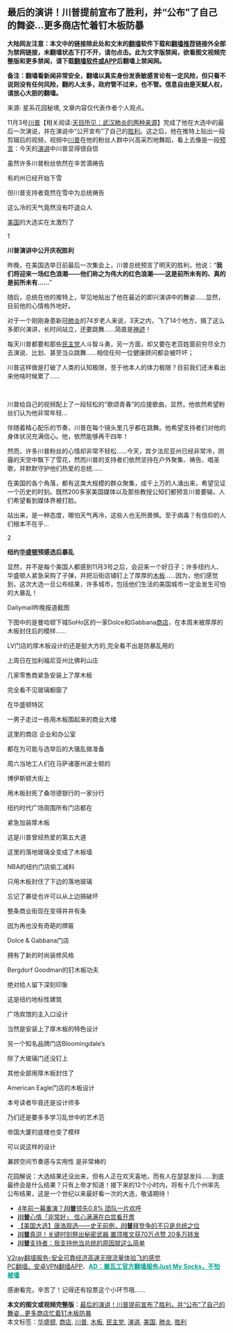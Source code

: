  <h2>最后的演讲！川普提前宣布了胜利，并“公布”了自己的舞姿…更多商店忙着钉木板防暴</h2> <p class="notice"><b>大陆网友注意：本文中的链接除此处和文末的<a href="https://github.com/bannedbook/fanqiang" >翻墙</a>软件下载和<a href="https://github.com/killgcd/justmysocks/blob/master/README.md">翻墙推荐</a>链接外全部为禁网链接，未翻墙状态下打不开，请勿点击。此为文字版禁闻，欲看图文视频完整版和更多禁闻，请下载<a href="https://github.com/bannedbook/fanqiang">翻墙软件或APP</a>后翻墙上禁闻网。</p><p>备注：翻墙看新闻非常安全，翻墙以真实身份发表敏感言论有一定风险，但只看不说则没有任何风险，翻的人太多，政府管不过来，也不管。信息自由是天赋人权，请放心大胆的翻墙。</b></p>  <div class="entry"> <p></p> <p>来源: 星系花园秘境, 文章内容仅代表作者个人观点。</p> <p>11月3号<span class='wp_keywordlink'><a href="https://www.bannedbook.org/bnews/comments/20200816/1381118.html" title="天目所见：川普将再赢总统大选 共和党掌参众两院" target="_blank">川普</a></span>【相关阅读:<a href='https://www.bannedbook.org/bnews/comments/20200816/1381123.html' target='_blank'>天目所见：武汉肺炎的两种来源</a>】完成了他在大选中的最后一次演说，并在演说中“公开宣布”了自己的<a href="https://www.bannedbook.org/bnews/tag/%E8%83%9C%E5%88%A9/" class="st_tag internal_tag" rel="tag" title="标签 胜利 下的日志">胜利</a>。这之后，他在推特上贴出一段剪辑后的视频，视频中<a href="https://www.bannedbook.org/bnews/tag/%e5%b7%9d%e6%99%ae/" class="st_tag internal_tag" rel="tag" title="标签 川普 下的日志">川普</a>在他的粉丝人群中兴高采烈地舞蹈，看上去像是一段<span class='wp_keywordlink'><a href="https://www.bannedbook.org/forum5/" title="预言玄学禁书下载" rel="nofollow">预言</a></span>：今天的<a href="https://www.bannedbook.org/bnews/tag/%E6%BC%94%E8%AE%B2/" class="st_tag internal_tag" rel="tag" title="标签 演讲 下的日志">演讲</a>中川普显得很自信</p> <p>虽然许多川普粉丝依然在辛苦滴祷告</p> <p>有的州已经开始下雪</p> <p>但川普支持者竟然在雪中为总统祷告</p> <p>这么冷的天气竟然没有吓退众人</p> <p><a href="https://www.bannedbook.org/bnews/tag/%e7%be%8e%e5%9b%bd/" class="st_tag internal_tag" rel="tag" title="标签 美国 下的日志">美国</a>的大选实在太激烈了</p> <p>1</p> <p><strong style="font-weight: 600;">川普演讲中公开庆祝胜利</strong></p> <p>昨晚，在美国选举日前最后一次集会上，川普总统预言了明天的胜利，他说：“<strong style="font-weight: 600;">我们将迎来一场红色浪潮——他们称之为伟大的红色浪潮——这是前所未有的、真的是前所未有……</strong>”</p> <p></p> <p>随后，总统在他的推特上，罕见地贴出了他在最近的即兴演讲中的舞姿……显然，目前他的心情格外地好。</p> <p></p> <p>对于一个刚刚身患新冠<a href="https://www.bannedbook.org/bnews/tag/%e8%82%ba%e7%82%8e/" class="st_tag internal_tag" rel="tag" title="标签 肺炎 下的日志">肺炎</a>的74岁老人来说，3天之内，飞了14个地方，搞了这么多即兴演讲，长时间站立，还要跳舞……简直是<span class='wp_keywordlink'><a href="https://www.bannedbook.org/forum3/topic69.html" title="电子书：神迹" target="_blank">神迹</a></span>！</p> <p></p> <p>每天川普都要和那些<a href="https://www.bannedbook.org/bnews/tag/%e6%b0%91%e4%b8%bb%e5%85%9a/" class="st_tag internal_tag" rel="tag" title="标签 民主党 下的日志">民主党</a>人斗智斗勇，另一方面，却又要在老百姓面前穷尽全力去演说、比划、甚至当众跳舞……相信任何一位健康顾问都会被吓坏；</p> <p></p>  <p>川普这样做是打破了人类的认知极限，至于他本人的体力极限？目前我们还未看出来他啥时候累了……</p> <p>‍</p> <p>川普给自己的视频配上了一段轻松的“歌颂青春”的应援歌曲，显然，他依然希望粉丝们认为他非常年轻…</p> <p></p> <p>伴随着精心配乐的节奏，川普在每个镜头里几乎都在跳舞。他希望支持者们对他的身体状况充满信心。他，依然能够再干四年！</p> <p></p> <p>然而，许多川普粉丝的心情却非常不轻松……今天，宾夕法尼亚州已经非常冷，阴霾的天空中飘下了雪花，然而川普的支持者们依然坚持在户外聚集、祷告、唱圣歌，并默默守护他们热爱的总统……‍‍</p> <p></p> <p>在美国的各个角落，都有这类大规模的群众聚集，成千上万的人涌出来，希望见证一个历史的时刻。既然200多家美国媒体以及那些教授公知们都预言川普要输，人们希望看到媒体界被打脸。</p> <p></p> <p>站出来，是一种态度，哪怕天气再冷，这些人也无所畏惧。至于病毒？有信仰的人们根本不在乎…</p> <p>2</p> <p><strong style="font-weight: 600;">纽约<a href="https://www.bannedbook.org/bnews/tag/%e5%8d%8e%e7%9b%9b%e9%a1%bf/" class="st_tag internal_tag" rel="tag" title="标签 华盛顿 下的日志">华盛顿</a>预感选后暴乱</strong></p> <p>显然，并不是每个美国人都感到11月3号之后，会迎来一个好日子；许多纽约人、华盛顿人紧急采购了子弹，并把沿街店铺钉上了厚厚的<a href="https://www.bannedbook.org/bnews/tag/%E6%9C%A8%E6%9D%BF/" class="st_tag internal_tag" rel="tag" title="标签 木板 下的日志">木板</a>……因为，他们感觉到，这次大选一旦公布结果，许多城市，包括他们生活的美国城市一定会发生可怕的大暴乱！</p> <p>Dailymail昨晚报道截图</p> <p>下图中的是曼哈顿下城SoHo区的一家Dolce和Gabbana<a href="https://www.bannedbook.org/bnews/tag/%E5%95%86%E5%BA%97/" class="st_tag internal_tag" rel="tag" title="标签 商店 下的日志">商店</a>，在本周末被厚厚的木板封住后的模样……</p> <p>LV门店的厚木板设计的还是挺大方的,完全看不出是防暴乱用的</p> <p>上周日在加利福尼亚州比佛利山庄</p>  <p>几家零售商紧急安装上了厚木板</p> <p>完全看不见玻璃橱窗了</p> <p>在华盛顿特区</p> <p>一男子走过一栋用木板围起来的商业大楼</p> <p>这里的商店 企业和办公室</p> <p>都在为可能与选举后的大骚乱做准备</p> <p>周六当地工人们在马萨诸塞州波士顿的</p> <p>博伊斯顿大街上</p> <p>用木板封死了桑坦德银行的一家分行</p> <p>纽约时代广场周围所有门店都在</p> <p>紧急加装厚木板<br /> </p> <p>这是川普曾经热爱的第五大道</p> <p>这里的落地玻璃全变成了木板墙</p> <p>NBA的纽约门店偷工减料</p> <p>只用木板封住了下边的落地玻璃</p> <p>忘记了暴徒也许可以从上边搞破坏</p> <p>整条商业街现在变得井井有条</p> <p>因为再也没有奇葩的牌匾</p>  <p></p> <p>Dolce &amp; Gabbana门店</p> <p>拥有了新的时尚装修风格</p> <p>Bergdorf Goodman的钉木板功夫</p> <p>绝对给人留下深刻印象</p> <p>这是纽约地标性建筑</p> <p>广场宾馆的主入口设计</p> <p>当然是安装上了厚木板的特色设计</p> <p>另一个知名品牌门店Bloomingdale&#8217;s</p> <p>除了大玻璃门还没钉上</p> <p>其他全部用厚木板封住了</p> <p>American Eagle门店的木板设计</p> <p>本号读者毕竟还是设计师多</p> <p>乃们还是要多多学习乱世中的艺术范</p> <p>帝国大厦的底楼也变了模样</p> <p>可以说这样的设计</p> <p>兼顾空间节奏感与实用性 是非常棒的<br /> </p> <p></p>  <p>花园解说：大选结果还没出来，但有人正在欢天喜地，而有人在瑟瑟发抖……到底最终会是什么结果？只有上帝才知道！接下来的12个小时内，将有十几个州率先公布结果，这是一个世纪以来最好看一次的大选，敬请期待！</p> <ul class='op-related-articles' title='相关阅读'> <li><a href='https://www.bannedbook.org/bnews/cnnews/20201104/1425539.html' target='_blank'>4年前一幕重演？<b>川普</b>领先0.8% 团队一片欢呼</a></li> <li><a href='https://www.bannedbook.org/bnews/cnnews/20201104/1425536.html' target='_blank'><b>川普</b>心情「非常好」 信心满满在白宫看开票</a></li> <li><a href='https://www.bannedbook.org/bnews/bannedvideo/20201104/1425531.html' target='_blank'>【美国大选】唐浩观选——史无前例，<b>川普</b>拜登争的不只是总统之位</a></li> <li><a href='https://www.bannedbook.org/bnews/cnnews/20201104/1425512.html' target='_blank'><b>川普</b>真逗！关键时刻祭出秘密武器 置顶推文获70万点赞 20多万转发</a></li> <li><a href='https://www.bannedbook.org/bnews/cnnews/20201104/1425511.html' target='_blank'><b>川普</b>支持者：我支持他当总统的原因就这么简单</a></li> </ul> <p class="texttj"> <a href="https://www.bannedbook.org/forum23/topic22702.html" target="_blank">V2ray翻墙服务-安全可靠经济高速无限流量体验飞的感觉</a><br/> <a href="https://github.com/bannedbook/fanqiang/wiki/%E7%A6%81%E9%97%BB%E7%BD%91%E5%AE%89%E5%8D%93%E7%BF%BB%E5%A2%99%E6%96%B0%E9%97%BBAPP" target="_blank">PC翻墙、安卓VPN翻墙APP</a>、<span onclick="window.open('https://github.com/killgcd/justmysocks/blob/master/README.md')" style="font-weight:bold;color:#00A191;cursor:pointer;text-decoration:underline;outline:none">AD：搬瓦工官方翻墙服务Just My Socks，不怕被墙</span></p><p>感谢看完，辛苦了！记得还有投票这个小环节哦……</p><a name='sharetosocial'></a>       <div><b>本文的图文或视频完整版</b>：<a href='https://www.bannedbook.org/bnews/worldnews/usa/20201104/1425247.html'>最后的演讲！川普提前宣布了胜利，并“公布”了自己的舞姿…更多商店忙着钉木板防暴</a></div>  </div><!--END ENTRY--> <div class="postfooter"> <div>本文标签：<a href="https://www.bannedbook.org/bnews/tag/%e5%8d%8e%e7%9b%9b%e9%a1%bf/" rel="tag">华盛顿</a>, <a href="https://www.bannedbook.org/bnews/tag/%E5%95%86%E5%BA%97/" rel="tag">商店</a>, <a href="https://www.bannedbook.org/bnews/tag/%e5%b7%9d%e6%99%ae/" rel="tag">川普</a>, <a href="https://www.bannedbook.org/bnews/tag/%E6%9C%A8%E6%9D%BF/" rel="tag">木板</a>, <a href="https://www.bannedbook.org/bnews/tag/%e6%b0%91%e4%b8%bb%e5%85%9a/" rel="tag">民主党</a>, <a href="https://www.bannedbook.org/bnews/tag/%E6%BC%94%E8%AE%B2/" rel="tag">演讲</a>, <a href="https://www.bannedbook.org/bnews/tag/%e7%be%8e%e5%9b%bd/" rel="tag">美国</a>, <a href="https://www.bannedbook.org/bnews/tag/%e8%82%ba%e7%82%8e/" rel="tag">肺炎</a>, <a href="https://www.bannedbook.org/bnews/tag/%E8%83%9C%E5%88%A9/" rel="tag">胜利</a></div>  </div><!--END POSTFOOTER--> 